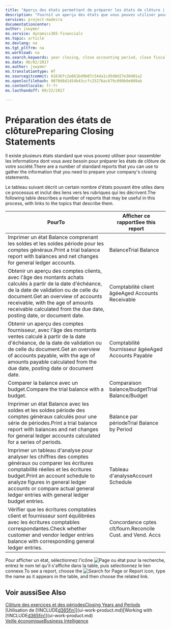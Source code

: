 ```yaml
---
title: "Aperçu des états permettant de préparer les états de clôture | Microsoft Docs"
description: "Fournit un aperçu des états que vous pouvez utiliser pour rassembler les informations pour préparer les états de clôture de votre société à la fin de l'année fiscale."
services: project-madeira
documentationcenter: 
author: jswymer
ms.service: dynamics365-financials
ms.topic: article
ms.devlang: na
ms.tgt_pltfrm: na
ms.workload: na
ms.search.keywords: year closing, close accounting period, close fiscal year, aging, creditor payments, vendor payments, assets, liabilities, equity, analysis, reporting, financial report, business intelligence, BI, Power Bi, KPI
ms.date: 06/02/2017
ms.author: jswymer
ms.translationtype: HT
ms.sourcegitcommit: 81636fc2e661bd9b07c54da1cd5d0d27e30d01a2
ms.openlocfilehash: 9070d8d1454b43ccfc25276ac679c099b9e809ab
ms.contentlocale: fr-fr
ms.lasthandoff: 09/22/2017

---
```

# <a name="preparing-closing-statements"></a><span data-ttu-id="7d09f-103">Préparation des états de clôture</span><span class="sxs-lookup"><span data-stu-id="7d09f-103">Preparing Closing Statements</span></span>
<span data-ttu-id="7d09f-104">Il existe plusieurs états standard que vous pouvez utiliser pour rassembler les informations dont vous avez besoin pour préparer les états de clôture de votre société.</span><span class="sxs-lookup"><span data-stu-id="7d09f-104">There are a number of standard reports that you can use to gather the information that you need to prepare your company's closing statements.</span></span>

<span data-ttu-id="7d09f-105">Le tableau suivant décrit un certain nombre d'états pouvant être utiles dans ce processus et inclut des liens vers les rubriques qui les décrivent.</span><span class="sxs-lookup"><span data-stu-id="7d09f-105">The following table describes a number of reports that may be useful in this process, with links to the topics that describe them.</span></span>

| <span data-ttu-id="7d09f-106">Pour</span><span class="sxs-lookup"><span data-stu-id="7d09f-106">To</span></span> | <span data-ttu-id="7d09f-107">Afficher ce rapport</span><span class="sxs-lookup"><span data-stu-id="7d09f-107">See this report</span></span> |
| --- | --- |
| <span data-ttu-id="7d09f-108">Imprimer un état Balance comprenant les soldes et les soldes période pour les comptes généraux.</span><span class="sxs-lookup"><span data-stu-id="7d09f-108">Print a trial balance report with balances and net changes for general ledger accounts.</span></span> |<span data-ttu-id="7d09f-109">Balance</span><span class="sxs-lookup"><span data-stu-id="7d09f-109">Trial Balance</span></span> |
| <span data-ttu-id="7d09f-110">Obtenir un aperçu des comptes clients, avec l'âge des montants achats calculés à partir de la date d'échéance, de la date de validation ou de celle du document.</span><span class="sxs-lookup"><span data-stu-id="7d09f-110">Get an overview of accounts receivable, with the age of amounts receivable calculated from the due date, posting date, or document date.</span></span> |<span data-ttu-id="7d09f-111">Comptabilité client âgée</span><span class="sxs-lookup"><span data-stu-id="7d09f-111">Aged Accounts Receivable</span></span> |
| <span data-ttu-id="7d09f-112">Obtenir un aperçu des comptes fournisseur, avec l'âge des montants ventes calculé à partir de la date d'échéance, de la date de validation ou de celle du document.</span><span class="sxs-lookup"><span data-stu-id="7d09f-112">Get an overview of accounts payable, with the age of amounts payable calculated from the due date, posting date or document date.</span></span> |<span data-ttu-id="7d09f-113">Comptabilité fournisseur âgée</span><span class="sxs-lookup"><span data-stu-id="7d09f-113">Aged Accounts Payable</span></span> |
| <span data-ttu-id="7d09f-114">Comparer la balance avec un budget.</span><span class="sxs-lookup"><span data-stu-id="7d09f-114">Compare the trial balance with a budget.</span></span> |<span data-ttu-id="7d09f-115">Comparaison balance/budget</span><span class="sxs-lookup"><span data-stu-id="7d09f-115">Trial Balance/Budget</span></span> |
| <span data-ttu-id="7d09f-116">Imprimer un état Balance avec les soldes et les soldes période des comptes généraux calculés pour une série de périodes.</span><span class="sxs-lookup"><span data-stu-id="7d09f-116">Print a trial balance report with balances and net changes for general ledger accounts calculated for a series of periods.</span></span> |<span data-ttu-id="7d09f-117">Balance par période</span><span class="sxs-lookup"><span data-stu-id="7d09f-117">Trial Balance by Period</span></span> |
| <span data-ttu-id="7d09f-118">Imprimer un tableau d'analyse pour analyser les chiffres des comptes généraux ou comparer les écritures comptabilité réelles et les écritures budget.</span><span class="sxs-lookup"><span data-stu-id="7d09f-118">Print an account schedule to analyze figures in general ledger accounts or compare actual general ledger entries with general ledger budget entries.</span></span> |<span data-ttu-id="7d09f-119">Tableau d'analyse</span><span class="sxs-lookup"><span data-stu-id="7d09f-119">Account Schedule</span></span> |
| <span data-ttu-id="7d09f-120">Vérifier que les écritures comptables client et fournisseur sont équilibrées avec les écritures comptables correspondantes.</span><span class="sxs-lookup"><span data-stu-id="7d09f-120">Check whether customer and vendor ledger entries balance with corresponding general ledger entries.</span></span> |<span data-ttu-id="7d09f-121">Concordance cptes clt/fourn.</span><span class="sxs-lookup"><span data-stu-id="7d09f-121">Reconcile Cust. and Vend. Accs</span></span> |

<span data-ttu-id="7d09f-122">Pour afficher un état, sélectionnez l'icône ![Page ou état pour la recherche](media/ui-search/search_small.png "Page ou état pour la recherche"), entrez le nom tel qu'il s'affiche dans la table, puis sélectionnez le lien connexe.</span><span class="sxs-lookup"><span data-stu-id="7d09f-122">To see a report, choose the ![Search for Page or Report](media/ui-search/search_small.png "Search for Page or Report icon") icon, type the name as it appears in the table, and then choose the related link.</span></span>

## <a name="see-also"></a><span data-ttu-id="7d09f-123">Voir aussi</span><span class="sxs-lookup"><span data-stu-id="7d09f-123">See Also</span></span>
[<span data-ttu-id="7d09f-124">Clôture des exercices et des périodes</span><span class="sxs-lookup"><span data-stu-id="7d09f-124">Closing Years and Periods</span></span>](year-close-years-periods.md)  
<span data-ttu-id="7d09f-125">[Utilisation de [!INCLUDE[d365fin](includes/d365fin_md.md)]](ui-work-product.md)</span><span class="sxs-lookup"><span data-stu-id="7d09f-125">[Working with [!INCLUDE[d365fin](includes/d365fin_md.md)]](ui-work-product.md)</span></span>  
[<span data-ttu-id="7d09f-126">Veille économique</span><span class="sxs-lookup"><span data-stu-id="7d09f-126">Business Intelligence</span></span>](bi.md)

